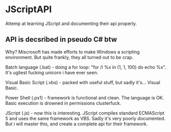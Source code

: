 # JScriptAPI
Attemp at learning JScript and documenting their api properly.

API is decsribed in pseudo C# btw
----

Why?
Miscrosoft has made efforts to make Windows a scripting environment. But quite frankly, they all turned out to be crap.


Batch language (.bat) - doing a for loop: "for /l %x in (1, 1, 100) do echo %x". It's ugliest fucking unicorn i have ever seen.

Visual Basic Script (.vbs) - packed with useful stuff, but sadly it's... Visual Basic.

Power Shell (.ps1) - framework is functional and clean. The language is OK. Basic execution is drowned in permissions clusterfuck.

JScript (.js) - 
now this is interesting. JScript compiles standard ECMAScript 5 and uses the same framework as VBS. Sadly it's very poorly documented. But i will master this, and create a complete api for their framework.
